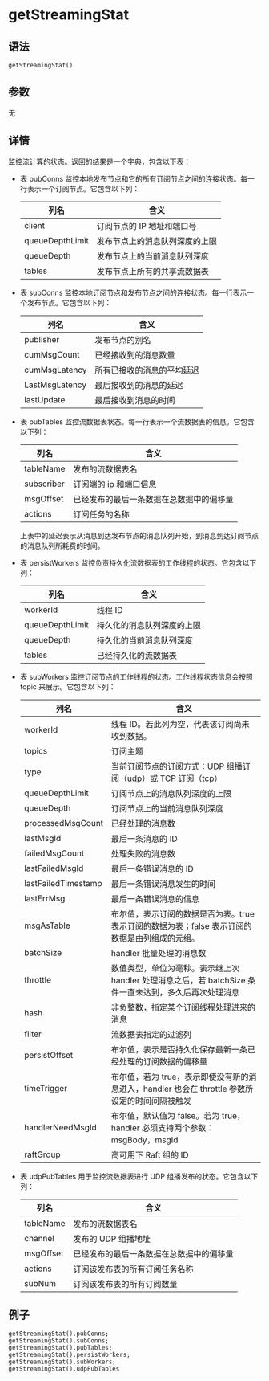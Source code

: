 # getStreamingStat

## 语法

`getStreamingStat()`

## 参数

无

## 详情

监控流计算的状态。返回的结果是一个字典，包含以下表：

* 表 pubConns
  监控本地发布节点和它的所有订阅节点之间的连接状态。每一行表示一个订阅节点。它包含以下列：

  | 列名 | 含义 |
  | --- | --- |
  | client | 订阅节点的 IP 地址和端口号 |
  | queueDepthLimit | 发布节点上的消息队列深度的上限 |
  | queueDepth | 发布节点上的当前消息队列深度 |
  | tables | 发布节点上所有的共享流数据表 |
* 表 subConns 监控本地订阅节点和发布节点之间的连接状态。每一行表示一个发布节点。它包含以下列：

  | 列名 | 含义 |
  | --- | --- |
  | publisher | 发布节点的别名 |
  | cumMsgCount | 已经接收到的消息数量 |
  | cumMsgLatency | 所有已接收的消息的平均延迟 |
  | LastMsgLatency | 最后接收到的消息的延迟 |
  | lastUpdate | 最后接收到消息的时间 |

* 表 pubTables 监控流数据表状态。每一行表示一个流数据表的信息。它包含以下列：

  | 列名 | 含义 |
  | --- | --- |
  | tableName | 发布的流数据表名 |
  | subscriber | 订阅端的 ip 和端口信息 |
  | msgOffset | 已经发布的最后一条数据在总数据中的偏移量 |
  | actions | 订阅任务的名称 |

  上表中的延迟表示从消息到达发布节点的消息队列开始，到消息到达订阅节点的消息队列所耗费的时间。
* 表 persistWorkers 监控负责持久化流数据表的工作线程的状态。它包含以下列：

  | 列名 | 含义 |
  | --- | --- |
  | workerId | 线程 ID |
  | queueDepthLimit | 持久化的消息队列深度的上限 |
  | queueDepth | 持久化的当前消息队列深度 |
  | tables | 已经持久化的流数据表 |
* 表 subWorkers 监控订阅节点的工作线程的状态。工作线程状态信息会按照 topic
  来展示。它包含以下列：

  | 列名 | 含义 |
  | --- | --- |
  | workerId | 线程 ID。若此列为空，代表该订阅尚未收到数据。 |
  | topics | 订阅主题 |
  | type | 当前订阅节点的订阅方式：UDP 组播订阅（udp）或 TCP 订阅（tcp） |
  | queueDepthLimit | 订阅节点上的消息队列深度的上限 |
  | queueDepth | 订阅节点上的当前消息队列深度 |
  | processedMsgCount | 已经处理的消息数 |
  | lastMsgId | 最后一条消息的 ID |
  | failedMsgCount | 处理失败的消息数 |
  | lastFailedMsgId | 最后一条错误消息的 ID |
  | lastFailedTimestamp | 最后一条错误消息发生的时间 |
  | lastErrMsg | 最后一条错误消息的信息 |
  | msgAsTable | 布尔值，表示订阅的数据是否为表。true 表示订阅的数据为表；false 表示订阅的数据是由列组成的元组。 |
  | batchSize | handler 批量处理的消息数 |
  | throttle | 数值类型，单位为毫秒。表示继上次 handler 处理消息之后，若 batchSize 条件一直未达到，多久后再次处理消息 |
  | hash | 非负整数，指定某个订阅线程处理进来的消息 |
  | filter | 流数据表指定的过滤列 |
  | persistOffset | 布尔值，表示是否持久化保存最新一条已经处理的订阅数据的偏移量 |
  | timeTrigger | 布尔值，若为 true，表示即使没有新的消息进入，handler 也会在 throttle 参数所设定的时间间隔被触发 |
  | handlerNeedMsgId | 布尔值，默认值为 false。若为 true，handler 必须支持两个参数：msgBody，msgId |
  | raftGroup | 高可用下 Raft 组的 ID |
* 表 udpPubTables 用于监控流数据表进行 UDP 组播发布的状态。它包含以下列：

  | 列名 | 含义 |
  | --- | --- |
  | tableName | 发布的流数据表名 |
  | channel | 发布的 UDP 组播地址 |
  | msgOffset | 已经发布的最后一条数据在总数据中的偏移量 |
  | actions | 订阅该发布表的所有订阅任务名称 |
  | subNum | 订阅该发布表的所有订阅数量 |

## 例子

```
getStreamingStat().pubConns;
getStreamingStat().subConns;
getStreamingStat().pubTables;
getStreamingStat().persistWorkers;
getStreamingStat().subWorkers;
getStreamingStat().udpPubTables
```

